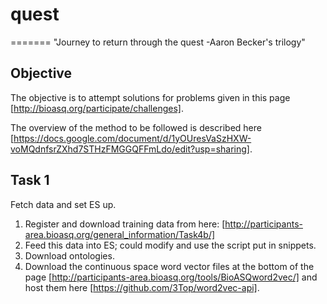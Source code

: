 # quest
=======
"Journey to return through the quest -Aaron Becker's trilogy"


## Objective
The objective is to attempt solutions for problems given in this page 
[http://bioasq.org/participate/challenges].

The overview of the method to be followed is described here
[https://docs.google.com/document/d/1yOUresVaSzHXW-voMQdnfsrZXhd7STHzFMGGQFFmLdo/edit?usp=sharing].

## Task 1
Fetch data and set ES up.

1. Register and download training data from here:
   [http://participants-area.bioasq.org/general_information/Task4b/]
2. Feed this data into ES; could modify and use the script put in snippets.
3. Download ontologies.
4. Download the continuous space word vector files at the bottom of the page
   [http://participants-area.bioasq.org/tools/BioASQword2vec/] and host them 
   here [https://github.com/3Top/word2vec-api].


